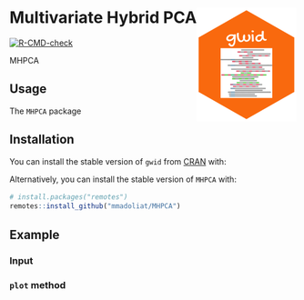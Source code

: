 
<!-- README.md is generated from README.Rmd. Please edit that file -->

# Multivariate Hybrid PCA <img src="man/figures/hex1.png" width = "175" height = "200" align="right" />

<!-- badges: start -->

[![R-CMD-check](https://github.com/soroushmdg/gwid/actions/workflows/R-CMD-check.yaml/badge.svg)](https://github.com/soroushmdg/gwid/actions/workflows/R-CMD-check.yaml)
<!-- badges: end -->

MHPCA

## Usage

The `MHPCA` package

## Installation

You can install the stable version of `gwid` from
[CRAN](https://cran.r-project.org/) with:

Alternatively, you can install the stable version of `MHPCA` with:

``` r
# install.packages("remotes")
remotes::install_github("mmadoliat/MHPCA")
```

## Example

### Input

### `plot` method
